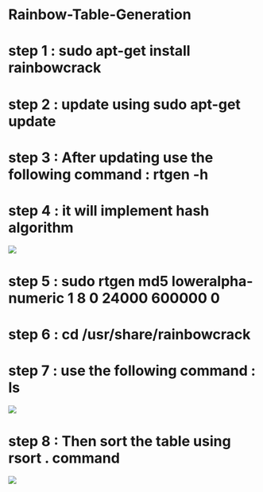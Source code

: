 # Rainbow-Table-Generation


# step 1 :  sudo apt-get install rainbowcrack
# step 2 : update using sudo apt-get update
# step 3 : After updating use the following command : rtgen -h
# step 4 : it will implement hash algorithm
<img src="https://user-images.githubusercontent.com/125909533/236508993-9434e215-725e-46a7-b03b-7602cf10d847.png">

# step 5 :  sudo rtgen md5 loweralpha-numeric 1 8 0 24000 600000 0
# step 6 :  cd /usr/share/rainbowcrack
# step 7 :  use the following command : ls


<img src="https://user-images.githubusercontent.com/125909533/236509063-5f360f93-b5d3-481c-a693-9b98f0876856.png">

# step 8 :  Then sort the table using rsort . command


<img src="https://user-images.githubusercontent.com/125909533/236509121-725b41c9-f55f-43ad-bd74-135c1aad505d.png">












